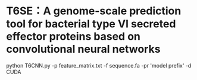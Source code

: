 # T6SE：A genome-scale prediction tool for bacterial type VI secreted effector proteins based on convolutional neural networks
python T6CNN.py -p feature_matrix.txt -f sequence.fa -pr 'model prefix' -d CUDA
